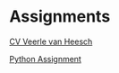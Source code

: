 # Assignments

[CV Veerle van Heesch](https://github.com/VeerleMsc/Assignments/blob/master/CV%20Veerle%20van%20Heesch.md)

[Python Assignment](https://afulop.github.io/assignments/AEA2%20python%20assignment.html)


